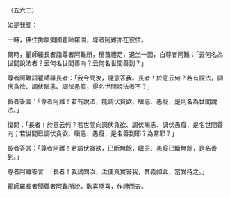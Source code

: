 （五六二）

如是我聞：

一時，佛住拘睒彌國瞿師羅園，尊者阿難亦在彼住。

爾時，瞿師羅長者詣尊者阿難所，稽首禮足，退坐一面，白尊者阿難：「云何名為世間說法者？云何名世間善向？云何名世間善到？」

尊者阿難語瞿師羅長者：「我今問汝，隨意答我。長者！於意云何？若有說法，調伏貪欲、調伏瞋恚、調伏愚癡，得名世間說法者不？」

長者答言：「尊者阿難！若有說法，能調伏貪欲、瞋恚、愚癡，是則名為世間說法。」

復問：「長者！於意云何？若世間向調伏貪欲、調伏瞋恚、調伏愚癡，是名世間善向；若世間已調伏貪欲、瞋恚、愚癡，是名善到耶？為非耶？」

長者答言：「尊者阿難！若調伏貪欲，已斷無餘，瞋恚、愚癡已斷無餘，是名善到。」

尊者阿難答言：「長者！我試問汝，汝便真實答我，其義如此，當受持之。」

瞿師羅長者聞尊者阿難所說，歡喜隨喜，作禮而去。





